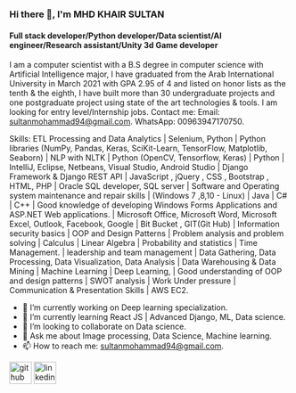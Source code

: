 ### Hi there 👋, I'm MHD KHAIR SULTAN
#### Full stack developer/Python developer/Data scientist/AI engineer/Research assistant/Unity 3d Game developer
I am a computer scientist with a B.S degree in computer science with Artificial Intelligence major, I have graduated from the Arab International University in March 2021 with GPA 2.95 of 4 and listed on honor lists as the tenth & the eighth, I have built more than 30 undergraduate projects and one postgraduate project using state of the art technologies & tools. I am looking for entry level/Internship jobs. 
Contact me:
Email: sultanmohammad94@gmail.com.
WhatsApp: 00963947170750.

Skills: ETL Processing and Data Analytics | Selenium, Python | Python libraries (NumPy, Pandas, Keras, SciKit-Learn, TensorFlow, Matplotlib, Seaborn) | NLP with NLTK | Python (OpenCV, Tensorflow, Keras) | Python | IntelliJ, Eclipse, Netbeans, Visual Studio, Android Studio | Django Framework & Django REST API | JavaScript , jQuery , CSS , Bootstrap , HTML, PHP | Oracle SQL developer, SQL server | Software and Operating system maintenance and repair skills | (Windows 7 ,8,10 - Linux) | Java | C# | C++ | Good knowledge of developing Windows Forms Applications and ASP.NET Web applications. | Microsoft Office, Microsoft Word, Microsoft Excel, Outlook, Facebook, Google | Bit Bucket , GIT(Git Hub) | Information security basics | OOP and Design Patterns | Problem analysis and problem solving | Calculus | Linear Algebra | Probability and statistics | Time Management. | leadership and team management | Data Gathering, Data Processing, Data Visualization, Data Analysis | Data Warehousing & Data Mining | Machine Learning | Deep Learning, | Good understanding of OOP and design patterns | SWOT analysis | Work Under pressure | Communication & Presentation Skills | AWS EC2.

- 🔭 I’m currently working on Deep learning specialization.
- 🌱 I’m currently learning React JS | Advanced Django, ML, Data science.
- 👯 I’m looking to collaborate on Data science.
- 💬 Ask me about Image processing, Data Science, Machine learning.
- 📫 How to reach me: sultanmohammad94@gmail.com.


[<img src='https://cdn.jsdelivr.net/npm/simple-icons@3.0.1/icons/github.svg' alt='github' height='40'>](https://github.com/https://github.com/sultanmohammad94)  [<img src='https://cdn.jsdelivr.net/npm/simple-icons@3.0.1/icons/linkedin.svg' alt='linkedin' height='40'>](https://www.linkedin.com/in/https://www.linkedin.com/in/mohammad-khier-sultan//)
